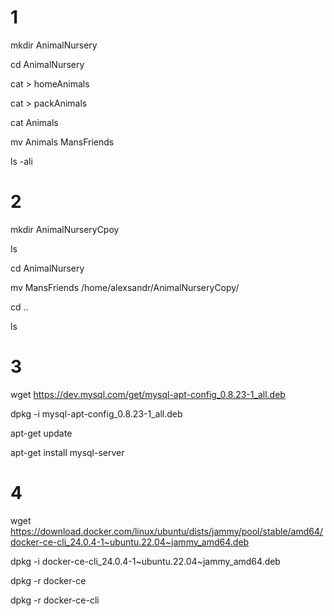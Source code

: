 # 1
mkdir AnimalNursery

cd AnimalNursery

cat > homeAnimals

cat > packAnimals

cat Animals

mv Animals MansFriends

ls -ali

# 2 
mkdir AnimalNurseryCpoy

ls

cd AnimalNursery

mv MansFriends /home/alexsandr/AnimalNurseryCopy/

cd ..

ls

# 3

wget https://dev.mysql.com/get/mysql-apt-config_0.8.23-1_all.deb

dpkg -i mysql-apt-config_0.8.23-1_all.deb

apt-get update

apt-get install mysql-server

# 4
wget https://download.docker.com/linux/ubuntu/dists/jammy/pool/stable/amd64/docker-ce-cli_24.0.4-1~ubuntu.22.04~jammy_amd64.deb

dpkg -i docker-ce-cli_24.0.4-1~ubuntu.22.04~jammy_amd64.deb

dpkg -r docker-ce

dpkg -r docker-ce-cli
